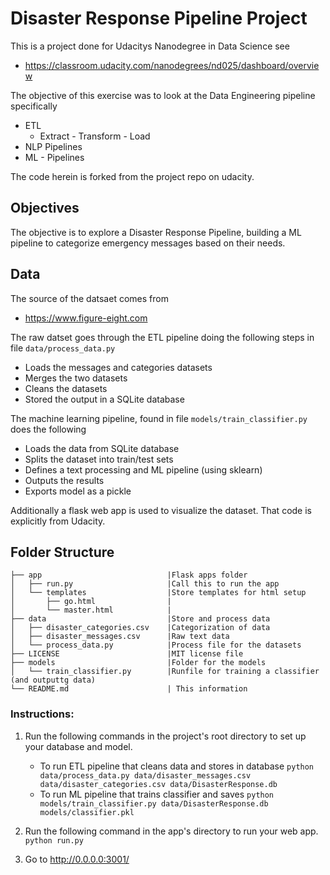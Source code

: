 # Disaster Response Pipeline Project
This is a project done for Udacitys Nanodegree in Data Science
see 
- https://classroom.udacity.com/nanodegrees/nd025/dashboard/overview

The objective of this exercise was to look at the Data Engineering 
pipeline specifically

- ETL
  - Extract - Transform - Load
- NLP Pipelines
- ML - Pipelines

The code herein is forked from the project repo on udacity. 

## Objectives
The objective is to explore a Disaster Response Pipeline, building
a ML pipeline to categorize emergency messages based on their needs.

## Data
The source of the datsaet comes from 
- https://www.figure-eight.com

The raw datset goes through the ETL pipeline doing the following steps
in file `data/process_data.py`

- Loads the messages and categories datasets
- Merges the two datasets
- Cleans the datasets
- Stored the output in a SQLite database

The machine learning pipeline, found in file `models/train_classifier.py` does
the following

- Loads the data from SQLite database
- Splits the dataset into train/test sets
- Defines a text processing and ML pipeline (using sklearn)
- Outputs the results
- Exports model as a pickle


Additionally a flask web app is used to visualize the dataset. 
That code is explicitly from Udacity.

## Folder Structure

```
├── app                            |Flask apps folder
│   ├── run.py                     |Call this to run the app
│   └── templates                  |Store templates for html setup
│       ├── go.html                |
│       └── master.html            |
├── data                           |Store and process data
│   ├── disaster_categories.csv    |Categorization of data
│   ├── disaster_messages.csv      |Raw text data
│   └── process_data.py            |Process file for the datasets
├── LICENSE                        |MIT license file
├── models                         |Folder for the models
│   └── train_classifier.py        |Runfile for training a classifier (and outputtg data)
└── README.md                      | This information 
```

### Instructions:
1. Run the following commands in the project's root directory to set up your database and model.

    - To run ETL pipeline that cleans data and stores in database
        `python data/process_data.py data/disaster_messages.csv data/disaster_categories.csv data/DisasterResponse.db`
    - To run ML pipeline that trains classifier and saves
        `python models/train_classifier.py data/DisasterResponse.db models/classifier.pkl`

2. Run the following command in the app's directory to run your web app.
    `python run.py`

3. Go to http://0.0.0.0:3001/
